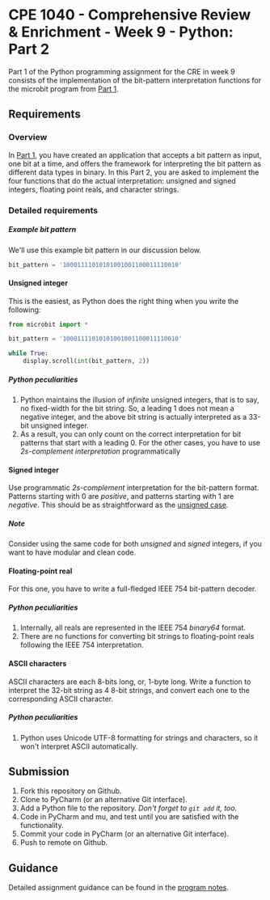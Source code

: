 # CPE 1040 - Comprehensive Review & Enrichment - Week 9 - Python: Part 2

Part 1 of the Python programming assignment for the CRE in week 9 consists of the implementation of the bit-pattern interpretation functions for the microbit program from [Part 1](https://github.com/ivogeorg/cpe1040-cre-week9-part1.git).

## Requirements

### Overview

In [Part 1](https://github.com/ivogeorg/cpe1040-cre-week9-part1.git), you have created an application that accepts a bit pattern as input, one bit at a time, and offers the framework for interpreting the bit pattern as different data types in binary. In this Part 2, you are asked to implement the four functions that do the actual interpretation: unsigned and signed integers, floating point reals, and character strings.

### Detailed requirements

##### Example bit pattern

We'll use this example bit pattern in our discussion below.

```python
bit_pattern = '10001111010101001001100011110010'
```

#### Unsigned integer

This is the easiest, as Python does the right thing when you write the following:
```python
from microbit import *

bit_pattern = '10001111010101001001100011110010'

while True:
    display.scroll(int(bit_pattern, 2))

```

##### Python peculiarities
1. Python maintains the illusion of *infinite* unsigned integers, that is to say, no fixed-width for the bit string. So, a leading 1 does not mean a negative integer, and the above bit string is actually interpreted as a 33-bit unsigned integer.
2. As a result, you can only count on the correct interpretation for bit patterns that start with a leading 0. For the other cases, you have to use *2s-complement interpretation* programmatically

#### Signed integer

Use programmatic *2s-complement* interpretation for the bit-pattern format. Patterns starting with 0 are *positive*, and patterns starting with 1 are *negative*. This should be as straightforward as the [unsigned case](unsigned-integer).

##### Note
Consider using the same code for both *unsigned* and *signed* integers, if you want to have modular and clean code.

#### Floating-point real
For this one, you have to write a full-fledged IEEE 754 bit-pattern decoder.

##### Python peculiarities
1. Internally, all reals are represented in the IEEE 754 *binary64* format.
2. There are no functions for converting bit strings to floating-point reals following the IEEE 754 interpretation.

#### ASCII characters
ASCII characters are each 8-bits long, or, 1-byte long. Write a function to interpret the 32-bit string as 4 8-bit strings, and convert each one to the corresponding ASCII character.

##### Python peculiarities
1. Python uses Unicode UTF-8 formatting for strings and characters, so it won't interpret ASCII automatically.

## Submission

1. Fork this repository on Github.
2. Clone to PyCharm (or an alternative Git interface).
3. Add a Python file to the repository. _Don't forget to `git add` it, too._
4. Code in PyCharm and mu, and test until you are satisfied with the functionality.
5. Commit your code in PyCharm (or an alternative Git interface).
6. Push to remote on Github.

## Guidance

Detailed assignment guidance can be found in the [program notes](https://github.com/ivogeorg/cpe1040-cre-week9-part1/blob/master/program-notes.md).